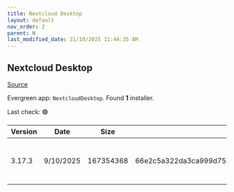 ```yaml
---
title: Nextcloud Desktop
layout: default
nav_order: 2
parent: N
last_modified_date: 21/10/2025 11:44:35 AM
---
```


## Nextcloud Desktop

[Source](https://github.com/nextcloud-releases/desktop)

Evergreen app: `NextcloudDesktop`. Found **1** installer.

Last check: 🟢

| Version | Date      | Size      | Sha256                                                           | Architecture | InstallerType | Type | URI                                                                                                                                                                                                  |
| ------- | --------- | --------- | ---------------------------------------------------------------- | ------------ | ------------- | ---- | ---------------------------------------------------------------------------------------------------------------------------------------------------------------------------------------------------- |
| 3.17.3  | 9/10/2025 | 167354368 | 66e2c5a322da3ca999d750449006aa31431a9e432be672f6f7e2cc55f308486e | x64          | Default       | msi  | [https://github.com/nextcloud-releases/desktop/releases/download/v3.17.3/Nextcloud-3.17.3-x64.msi](https://github.com/nextcloud-releases/desktop/releases/download/v3.17.3/Nextcloud-3.17.3-x64.msi) |
